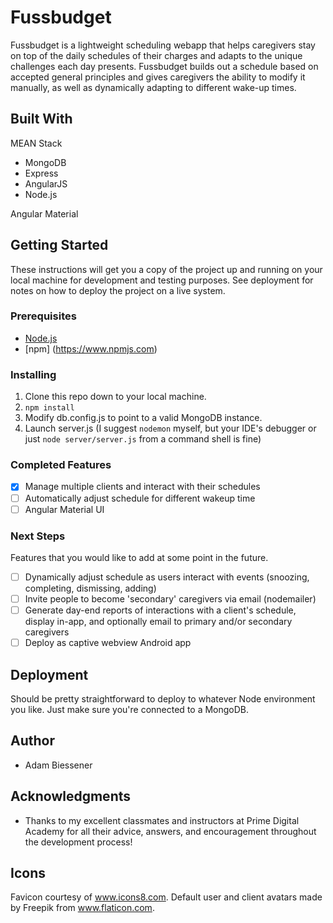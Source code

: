 # Fussbudget

Fussbudget is a lightweight scheduling webapp that helps caregivers stay on top of the daily schedules of their charges and adapts to the unique challenges each day presents. Fussbudget builds out a schedule based on accepted general principles and gives caregivers the ability to modify it manually, as well as dynamically adapting to different wake-up times.

## Built With

MEAN Stack
* MongoDB
* Express
* AngularJS
* Node.js

Angular Material

## Getting Started

These instructions will get you a copy of the project up and running on your local machine for development and testing purposes. See deployment for notes on how to deploy the project on a live system.

### Prerequisites

- [Node.js](https://nodejs.org/en/)
- [npm] (https://www.npmjs.com)

### Installing

1. Clone this repo down to your local machine.
2. `npm install`
3. Modify db.config.js to point to a valid MongoDB instance.
4. Launch server.js (I suggest `nodemon` myself, but your IDE's debugger or just `node server/server.js` from a command shell is fine)

### Completed Features

- [x] Manage multiple clients and interact with their schedules
- [ ] Automatically adjust schedule for different wakeup time
- [ ] Angular Material UI

### Next Steps

Features that you would like to add at some point in the future.

- [ ] Dynamically adjust schedule as users interact with events (snoozing, completing, dismissing, adding)
- [ ] Invite people to become 'secondary' caregivers via email (nodemailer)
- [ ] Generate day-end reports of interactions with a client's schedule, display in-app, and optionally email to primary and/or secondary caregivers
- [ ] Deploy as captive webview Android app

## Deployment

Should be pretty straightforward to deploy to whatever Node environment you like. Just make sure you're connected to a MongoDB.

## Author

* Adam Biessener

## Acknowledgments

* Thanks to my excellent classmates and instructors at Prime Digital Academy for all their advice, answers, and encouragement throughout the development process!

## Icons
Favicon courtesy of www.icons8.com. Default user and client avatars made by Freepik from www.flaticon.com.